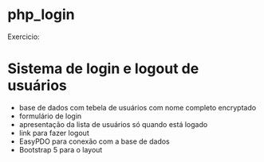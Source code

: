 # php_login

Exercicio:

Sistema de login e logout de usuários
==========================================
- base de dados com tebela de usuários com nome completo encryptado
- formulário de login
- apresentação da lista de usuários só quando está logado
- link para fazer logout
- EasyPDO para conexão com a base de dados
- Bootstrap 5 para o layout
